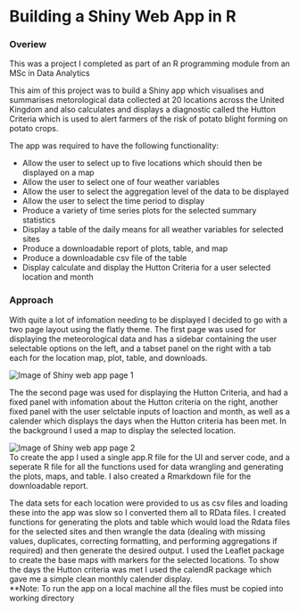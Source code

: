 
# Building a Shiny Web App in R

### Overiew

This was a project I completed as part of an R programming module from an MSc in Data Analytics  

This aim of this project was to build a Shiny app which visualises and summarises metorological data collected at 20 locations across the United Kingdom and also calculates and displays a diagnostic called the Hutton Criteria which is used to alert farmers of the risk of potato blight forming on potato crops.  
  
The app was required to have the following functionality:
- Allow the user to select up to five locations which should then be displayed on a map
- Allow the user to select one of four weather variables
- Allow the user to select the aggregation level of the data to be displayed
- Allow the user to select the time period to display
- Produce a variety of time series plots for the selected summary statistics
- Display a table of the daily means for all weather variables for selected sites
- Produce a downloadable report of plots, table, and map
- Produce a downloadable csv file of the table
- Display calculate and display the Hutton Criteria for a user selected location and month
### Approach  
With quite a lot of infomation needing to be displayed I decided to go with a two page layout using the flatly theme. The first page was used for displaying the meteorological data and has a sidebar containing the user selectable options on the left, and a tabset panel on the right with a tab each for the location map, plot, table, and downloads.  

![Image of Shiny web app page 1](https://github.com/MarkMData/images/blob/main/Shiny_app_pg1.PNG?raw=true)  

The the second page was used for displaying the Hutton Criteria, and had a fixed panel with infomation about the Hutton criteria on the right, another fixed panel with the user selctable inputs of loaction and month, as well as a calender which displays the days when the Hutton criteria has been met. In the background I used a map to display the selected location.  

![Image of Shiny web app page 2](https://github.com/MarkMData/images/blob/main/Shiny_app_pg2.PNG?raw=true)  
To create the app I used a single app.R file for the UI and server code, and a seperate R file for all the functions used for data wrangling and generating the plots, maps, and table. I also created a Rmarkdown file for the downloadable report.  

The data sets for each location were provided to us as csv files and loading these into the app was slow so I converted them all to RData files. I created functions for generating the plots and table which would load the Rdata files for the selected sites and then wrangle the data (dealing with missing values, duplicates, correcting formatting, and performing aggregations if required) and then generate the desired output.
I used the Leaflet package to create the base maps with markers for the selected locations. To show the days the Hutton criteria was met I used the calendR package which gave me a simple clean monthly calender display.  
**Note: To run the app on a local machine all the files must be copied into working directory
